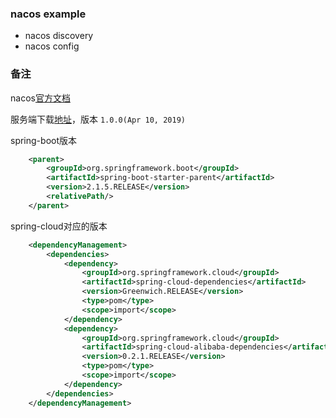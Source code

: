 ### nacos example

+ nacos discovery
+ nacos config


### 备注
nacos[官方文档](https://nacos.io/zh-cn/docs/quick-start-spring-cloud.html)

服务端下载[地址](https://github.com/alibaba/nacos/releases)，版本 ```1.0.0(Apr 10, 2019)```

spring-boot版本
```xml
    <parent>
        <groupId>org.springframework.boot</groupId>
        <artifactId>spring-boot-starter-parent</artifactId>
        <version>2.1.5.RELEASE</version>
        <relativePath/>
    </parent>
```

spring-cloud对应的版本
```xml
    <dependencyManagement>
        <dependencies>
            <dependency>
                <groupId>org.springframework.cloud</groupId>
                <artifactId>spring-cloud-dependencies</artifactId>
                <version>Greenwich.RELEASE</version>
                <type>pom</type>
                <scope>import</scope>
            </dependency>
            <dependency>
                <groupId>org.springframework.cloud</groupId>
                <artifactId>spring-cloud-alibaba-dependencies</artifactId>
                <version>0.2.1.RELEASE</version>
                <type>pom</type>
                <scope>import</scope>
            </dependency>
        </dependencies>
    </dependencyManagement>
```
